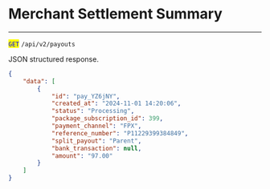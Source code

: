 # Merchant Settlement Summary

***

<mark style="color:blue;">`GET`</mark> `/api/v2/payouts`&#x20;



JSON structured response.



```json
{
    "data": [
        {
            "id": "pay_YZ6jNY",
            "created_at": "2024-11-01 14:20:06",
            "status": "Processing",
            "package_subscription_id": 399,
            "payment_channel": "FPX",
            "reference_number": "P11229399384849",
            "split_payout": "Parent",
            "bank_transaction": null,
            "amount": "97.00"
        }
    ]
}
```

